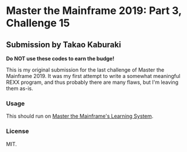 Master the Mainframe 2019: Part 3, Challenge 15
===============================================

Submission by Takao Kaburaki
----------------------------

**Do NOT use these codes to earn the budge!**

This is my original submission for the last challenge of Master the Mainframe 2019. It was my first attempt to write a somewhat meaningful REXX program, and thus probably there are many flaws, but I'm leaving them as-is.

### Usage

This should run on [Master the Mainframe's Learning System](https://www.ibm.com/it-infrastructure/z/education/master-the-mainframe).

### License

MIT.
